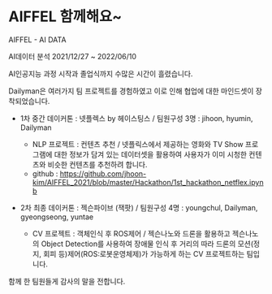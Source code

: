 # AIFFEL 함께해요~
AIFFEL - AI DATA

AI데이터 분석
2021/12/27 ~ 2022/06/10

AI인공지능 과정 시작과 졸업식까지
수많은 시간이 흘렸습니다.

Dailyman은 여러가지 팀 프로젝트를 경험하였고
이로 인해 협업에 대한 마인드셋이 장착되었습니다.

- 1차 중간 데이커톤 : 넷플렉스 by 헤이스팅스 / 팀원구성 3명 : jihoon, hyumin, Dailyman
  -   NLP 프로젝트 : 컨텐츠 추천 / 넷플릭스에서 제공하는 영화와 TV Show 프로그램에 대한 정보가 담겨 있는 데이터셋을 활용하여 사용자가 이미 시청한  컨텐츠와 비슷한 컨텐츠를 추천하려 합니다.
  -   github : https://github.com/jhoon-kim/AIFFEL_2021/blob/master/Hackathon/1st_hackathon_netflex.ipynb 

- 2차 최종 데이커톤 : 젝슨파이브 (잭팟) / 팀원구성 4명 : youngchul, Dailyman, gyeongseong, yuntae
  - CV 프로젝트 : 객체인식 후 ROS제어 / 젝슨나노와 드론을 활용하고 젝슨나노의 Object Detection를 사용하여 장애물 인식 후 거리의 따라 드론의 모션(정지, 회피 등)제어(ROS:로봇운영체제)가 가능하게 하는 CV 프로젝트하는 팀입니다.



함께 한 팀원들게 감사의 말을 전합니다.
